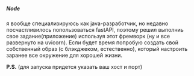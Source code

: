 ##### Node 
я вообще специализируюсь как java-разработчик, но недавно посчастливилось попользоваться fastAPI, поэтому решил выполниь свое задание(приложение) используя этот фремворк (ну и все развернуто на uvicorn). Если будет время попробую создать свой собственный образ (с блэкджеком, естественно), который настроить заранее все окружение для хорошей жизни.

__P.S.__ (для запуска придется указать ваш хост и порт)
